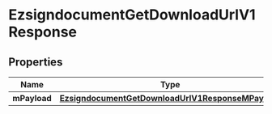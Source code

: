 
# EzsigndocumentGetDownloadUrlV1Response

## Properties
| Name | Type | Description | Notes |
| ------------ | ------------- | ------------- | ------------- |
| **mPayload** | [**EzsigndocumentGetDownloadUrlV1ResponseMPayload**](EzsigndocumentGetDownloadUrlV1ResponseMPayload.md) |  |  |



